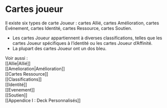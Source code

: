 # Cartes joueur
Il existe six types de carte Joueur :
cartes Allié, cartes Amélioration, cartes Événement, cartes Identité, cartes Ressource, cartes Soutien.
- Les cartes Joueur appartiennent à diverses classifications, telles que les cartes Joueur spécifiques à l’identité ou les cartes Joueur d’Affinité.
- La plupart des cartes Joueur ont un dos bleu.

Voir aussi :  
[[Allie|Allié]]  
[[Amelioration|Amélioration]]  
[[Cartes Ressource]]  
[[Classifications]]  
[[Identité]]  
[[Evenement]]  
[[Soutien]]  
[[Appendice I : Deck Personnalisés]]